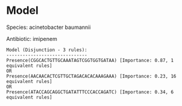 
# Model

Species: acinetobacter baumannii

Antibiotic: imipenem

```
Model (Disjunction - 3 rules):
------------------------------
Presence(CGGCACTGTTGCAAATAGTCGGTGGTGATAA) [Importance: 0.87, 1 equivalent rules]
OR
Presence(AACAACACTCGTTGCTAGACACACAAAGAAA) [Importance: 0.23, 16 equivalent rules]
OR
Presence(ATACCAGCAGGCTGATATTTCCCACCAGATC) [Importance: 0.34, 6 equivalent rules]

```

